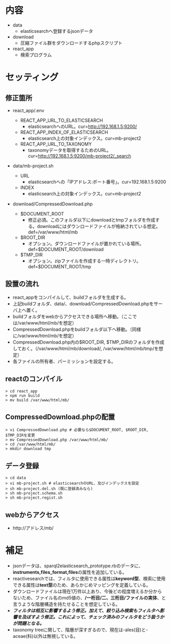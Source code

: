 # 内容

- data
  - elasticsearchへ登録するjsonデータ
- download
  - 圧縮ファイル群をダウンロードするphpスクリプト
- react_app
  - 検索プログラム

# セッティング

## 修正箇所
- react_app/.env
  - REACT_APP_URL_TO_ELASTICSEARCH
    - elasticsearchへのURL。cur=http://192.168.1.5:9200/
  - REACT_APP_INDEX_OF_ELASTICSEARCH
    - elasticsearch上の対象インデックス。cur=mb-project2
  - REACT_APP_URL_TO_TAXONOMY
    - taxonomyデータを取得するためのURL。cur=http://192.168.1.5:9200/mb-project2/_search

- data/mb-project.sh
  - URL
    - elasticsearchへの「IPアドレス:ポート番号」。cur=192.168.1.5:9200
  - INDEX
    - elasticsearch上の対象インデックス。cur=mb-project2

- download/CompressedDownload.php
  - $DOCUMENT_ROOT
    - 修正必須。このフォルダ以下にdownloadとtmpフォルダを作成する。downloadにはダウンロードファイルが格納されている想定。def=/var/www/html/mb
  - $ROOT_DIR
    - オプション。ダウンロードファイルが置かれている場所。def=$DOCUMENT_ROOT/download
  - $TMP_DIR
    - オプション。zipファイルを作成する一時ディレクトリ。def=$DOCUMENT_ROOT/tmp

## 設置の流れ
- react_appをコンパイルして、buildフォルダを生成する。
- 上記buildフォルダ、data/、download/CompressedDownload.phpをサーバ上へ置く。
- buildフォルダをwebからアクセスできる場所へ移動。（ここでは/var/www/html/mb/を想定）
- CompressedDownload.phpをbuildフォルダ以下へ移動。（同様に/var/www/html/mb/を想定）
- CompressedDownload.php内の$ROOT_DIR, $TMP_DIRのフォルダを作成しておく。（/var/www/html/mb/download/, /var/www/html/mb/tmp/を想定）
- 各ファイルの所有者、パーミッションを設定する。

## reactのコンパイル
```
> cd react_app
> npm run build
> mv build /var/www/html/mb/
```

## CompressedDownload.phpの配置
```
> vi CompressedDownload.php # 必要なら$DOCUMENT_ROOT, $ROOT_DIR, $TMP_DIRを変更
> mv CompressedDownload.php /var/www/html/mb/
> cd /var/www/html/mb/
> mkdir download tmp
```

## データ登録
```
> cd data
> vi mb-project.sh # elasticsearchのURL、及びインデックスを設定
> sh mb-project.del.sh (既に登録済みなら)
> sh mb-project.schema.sh
> sh mb-project.regist.sh
```

## webからアクセス

- http://アドレス/mb/

# 補足
- jsonデータは、sparql2elasticsearch_prototype.rbのデータに、**instruments,files_format,files**の属性を追加している。
- reactivesearchでは、フィルタに使用できる属性は**keyword型**、検索に使用できる属性は**text型**のため、あらかじめマッピングを定義している。
- ダウンロードファイルは現在1万件以上あり、今後どの程度増えるか分からないため、ファイル名のmd5値の、**/一桁目/二、三桁目/ファイルの実体**、と言うような階層構造を持たせることを想定している。
- ***フィルタは相互に影響するよう修正。加えて、絞り込み検索もフィルタへ影響を及ぼすよう修正。これによって、チェック済みのフィルタをどう扱うかが問題となる。***
- taxonomy treeに関して、階層が深すぎるので、現在は-ales(目)と-aceae(科)以外は無視している。
